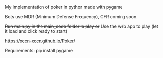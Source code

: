 My implementation of poker in python made with pygame

Bots use MDR (Minimum Defense Frequency), CFR coming soon.

~~Run main.py in the main_code folder to play or~~ Use the web app to play (let it load and click ready to start)

https://xccn-xccn.github.io/Poker/

Requirements:
    pip install pygame



